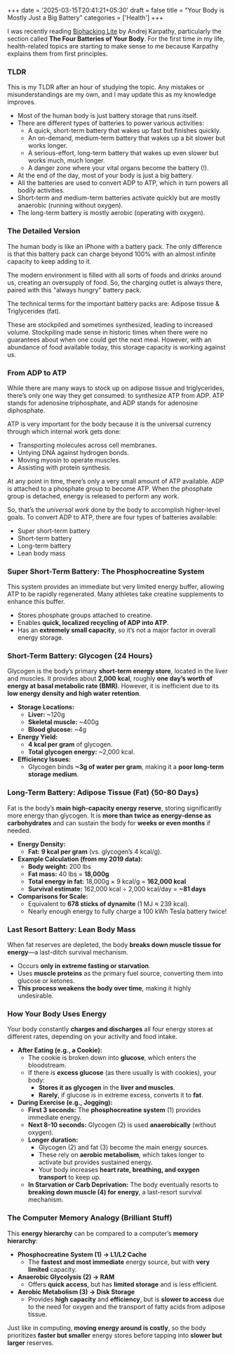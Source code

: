 +++
date = '2025-03-15T20:41:21+05:30'
draft = false
title = "Your Body is Mostly Just a Big Battery"
categories = ['Health']
+++


I was recently reading [Biohacking Lite](https://karpathy.github.io/2020/06/11/biohacking-lite/) by Andrej Karpathy, particularly the section called **The Four Batteries of Your Body**. For the first time in my life, health-related topics are starting to make sense to me because Karpathy explains them from first principles.

### TLDR

This is my TLDR after an hour of studying the topic. Any mistakes or misunderstandings are my own, and I may update this as my knowledge improves.

- Most of the human body is just battery storage that runs itself.
- There are different types of batteries to power various activities:
  - A quick, short-term battery that wakes up fast but finishes quickly.
  - An on-demand, medium-term battery that wakes up a bit slower but works longer.
  - A serious-effort, long-term battery that wakes up even slower but works much, much longer.
  - A danger zone where your vital organs become the battery (!).
- At the end of the day, most of your body is just a big battery.
- All the batteries are used to convert ADP to ATP, which in turn powers all bodily activities.
- Short-term and medium-term batteries activate quickly but are mostly anaerobic (running without oxygen).
- The long-term battery is mostly aerobic (operating with oxygen).

### The Detailed Version 

The human body is like an iPhone with a battery pack. The only difference is that this battery pack can charge beyond 100% with an almost infinite capacity to keep adding to it.

The modern environment is filled with all sorts of foods and drinks around us, creating an oversupply of food. So, the charging outlet is always there, paired with this "always hungry" battery pack.

The technical terms for the important battery packs are: Adipose tissue & Triglycerides (fat).

These are stockpiled and sometimes synthesized, leading to increased volume. Stockpiling made sense in historic times when there were no guarantees about when one could get the next meal. However, with an abundance of food available today, this storage capacity is working against us.

### From ADP to ATP

While there are many ways to stock up on adipose tissue and triglycerides, there’s only one way they get consumed: to synthesize ATP from ADP. ATP stands for adenosine triphosphate, and ADP stands for adenosine diphosphate.

ATP is very important for the body because it is the universal currency through which internal work gets done:

- Transporting molecules across cell membranes.
- Untying DNA against hydrogen bonds.
- Moving myosin to operate muscles.
- Assisting with protein synthesis.

At any point in time, there’s only a very small amount of ATP available. ADP is attached to a phosphate group to become ATP. When the phosphate group is detached, energy is released to perform any work.

So, that’s the *universal work* done by the body to accomplish higher-level goals. To convert ADP to ATP, there are four types of batteries available:

- Super short-term battery
- Short-term battery
- Long-term battery
- Lean body mass

### **Super Short-Term Battery: The Phosphocreatine System**

This system provides an immediate but very limited energy buffer, allowing ATP to be rapidly regenerated. Many athletes take creatine supplements to enhance this buffer.

- Stores phosphate groups attached to creatine.
- Enables **quick, localized recycling of ADP into ATP**.
- Has an **extremely small capacity**, so it’s not a major factor in overall energy storage.

### **Short-Term Battery: Glycogen {24 Hours}**

Glycogen is the body’s primary **short-term energy store**, located in the liver and muscles. It provides about **2,000 kcal**, roughly **one day’s worth of energy at basal metabolic rate (BMR)**. However, it is inefficient due to its **low energy density and high water retention**.

- **Storage Locations:**
  - **Liver:** ~120g
  - **Skeletal muscle:** ~400g
  - **Blood glucose:** ~4g
- **Energy Yield:**
  - **4 kcal per gram** of glycogen.
  - **Total glycogen energy:** ~2,000 kcal.
- **Efficiency Issues:**
  - Glycogen binds **~3g of water per gram**, making it a **poor long-term storage medium**.

### **Long-Term Battery: Adipose Tissue (Fat) {50-80 Days}**

Fat is the body’s **main high-capacity energy reserve**, storing significantly more energy than glycogen. It is **more than twice as energy-dense as carbohydrates** and can sustain the body for **weeks or even months** if needed.

- **Energy Density:**
  - **Fat:** **9 kcal per gram** (vs. glycogen’s 4 kcal/g).
- **Example Calculation (from my 2019 data):**
  - **Body weight:** 200 lbs
  - **Fat mass:** 40 lbs = **18,000g**
  - **Total energy in fat:** 18,000g × 9 kcal/g = **162,000 kcal**
  - **Survival estimate:** 162,000 kcal ÷ 2,000 kcal/day = **~81 days**
- **Comparisons for Scale:**
  - Equivalent to **678 sticks of dynamite** (1 MJ ≈ 239 kcal).
  - Nearly enough energy to fully charge a 100 kWh Tesla battery twice!

### **Last Resort Battery: Lean Body Mass**

When fat reserves are depleted, the body **breaks down muscle tissue for energy**—a last-ditch survival mechanism.

- Occurs **only in extreme fasting or starvation**.
- Uses **muscle proteins** as the primary fuel source, converting them into glucose or ketones.
- **This process weakens the body over time**, making it highly undesirable.

### **How Your Body Uses Energy**

Your body constantly **charges and discharges** all four energy stores at different rates, depending on your activity and food intake.

- **After Eating (e.g., a Cookie):**
  - The cookie is broken down into **glucose**, which enters the bloodstream.
  - If there is **excess glucose** (as there usually is with cookies), your body:
    - **Stores it as glycogen** in the **liver and muscles**.
    - **Rarely**, if glucose is in extreme excess, converts it to **fat**.
- **During Exercise (e.g., Jogging):**
  - **First 3 seconds:** The **phosphocreatine system** (1) provides immediate energy.
  - **Next 8-10 seconds:** Glycogen (2) is used **anaerobically** (without oxygen).
  - **Longer duration:**
    - Glycogen (2) and fat (3) become the main energy sources.
    - These rely on **aerobic metabolism**, which takes longer to activate but provides sustained energy.
    - Your body increases **heart rate, breathing, and oxygen transport** to keep up.
  - **In Starvation or Carb Deprivation:** The body eventually resorts to **breaking down muscle (4) for energy**, a last-resort survival mechanism.

### The Computer Memory Analogy (Brilliant Stuff)

This **energy hierarchy** can be compared to a computer’s **memory hierarchy**:

- **Phosphocreatine System (1) → L1/L2 Cache**
  - The **fastest and most immediate** energy source, but with **very limited** capacity.
- **Anaerobic Glycolysis (2) → RAM**
  - Offers **quick access**, but has **limited storage** and is less efficient.
- **Aerobic Metabolism (3) → Disk Storage**
  - Provides **high capacity** and **efficiency**, but is **slower to access** due to the need for oxygen and the transport of fatty acids from adipose tissue.

Just like in computing, **moving energy around is costly**, so the body prioritizes **faster but smaller** energy stores before tapping into **slower but larger** reserves.

